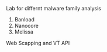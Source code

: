 Lab for differnt malware family analysis
1. Banload
2. Nanocore
3. Melissa

Web Scapping and VT API 
